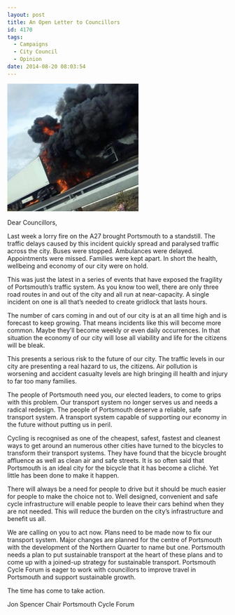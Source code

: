 ```yaml
---
layout: post
title: An Open Letter to Councillors
id: 4170
tags:
  - Campaigns
  - City Council
  - Opinion
date: 2014-08-20 08:03:54
---
```


![A27 Lorry Fire](/assets/lorry-fire-portsmouth-21-300x291.jpeg "A27 Lorry Fire")

Dear Councillors,

Last week a lorry fire on the A27 brought Portsmouth to a standstill. The traffic delays caused by this incident quickly spread and paralysed traffic across the city. Buses were stopped. Ambulances were delayed. Appointments were missed. Families were kept apart. In short the health, wellbeing and economy of our city were on hold.

This was just the latest in a series of events that have exposed the fragility of Portsmouth’s traffic system. As you know too well, there are only three road routes in and out of the city and all run at near-capacity. A single incident on one is all that’s needed to create gridlock that lasts hours.

The number of cars coming in and out of our city is at an all time high and is forecast to keep growing. That means incidents like this will become more common. Maybe they’ll become weekly or even daily occurrences. In that situation the economy of our city will lose all viability and life for the citizens will be bleak.

This presents a serious risk to the future of our city. The traffic levels in our city are presenting a real hazard to us, the citizens. Air pollution is worsening and accident casualty levels are high bringing ill health and injury to far too many families.

The people of Portsmouth need you, our elected leaders, to come to grips with this problem. Our transport system no longer serves us and needs a radical redesign. The people of Portsmouth deserve a reliable, safe transport system. A transport system capable of supporting our economy in the future without putting us in peril.

Cycling is recognised as one of the cheapest, safest, fastest and cleanest ways to get around an numerous other cities have turned to the bicycles to transform their transport systems. They have found that the bicycle brought affluence as well as clean air and safe streets. It is so often said that Portsmouth is an ideal city for the bicycle that it has become a cliché. Yet little has been done to make it happen.

There will always be a need for people to drive but it should be much easier for people to make the choice not to. Well designed, convenient and safe cycle infrastructure will enable people to leave their cars behind when they are not needed. This will reduce the burden on the city’s infrastructure and benefit us all.

We are calling on you to act now. Plans need to be made now to fix our transport system. Major changes are planned for the centre of Portsmouth with the development of the Northern Quarter to name but one. Portsmouth needs a plan to put sustainable transport at the heart of these plans and to come up with a joined-up strategy for sustainable transport. Portsmouth Cycle Forum is eager to work with councillors to improve travel in Portsmouth and support sustainable growth.

The time has come to take action.

Jon Spencer
Chair
Portsmouth Cycle Forum